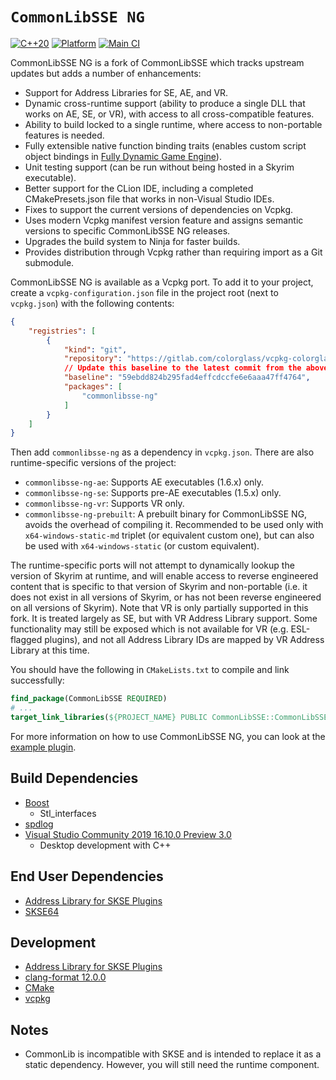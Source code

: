 # `CommonLibSSE NG`
[![C++20](https://img.shields.io/static/v1?label=standard&message=C%2B%2B20&color=blue&logo=c%2B%2B&&logoColor=white&style=flat)](https://en.cppreference.com/w/cpp/compiler_support)
[![Platform](https://img.shields.io/static/v1?label=platform&message=windows&color=dimgray&style=flat)](#)
[![Main CI](https://img.shields.io/github/workflow/status/Ryan-rsm-McKenzie/CommonLibSSE/Main%20CI?logo=github&logoColor=white)](https://github.com/Ryan-rsm-McKenzie/CommonLibSSE/actions/workflows/main_ci.yml)

CommonLibSSE NG is a fork of CommonLibSSE which tracks upstream updates but adds a number of enhancements:
* Support for Address Libraries for SE, AE, and VR.
* Dynamic cross-runtime support (ability to produce a single DLL that works on AE, SE, or VR), with access to all
  cross-compatible features.
* Ability to build locked to a single runtime, where access to non-portable features is needed.
* Fully extensible native function binding traits (enables custom script object bindings in
  [Fully Dynamic Game Engine](https://gitlab.com/colorglass/fully-dynamic-game-engine)).
* Unit testing support (can be run without being hosted in a Skyrim executable).
* Better support for the CLion IDE, including a completed CMakePresets.json file that works in non-Visual Studio IDEs.
* Fixes to support the current versions of  dependencies on Vcpkg.
* Uses modern Vcpkg manifest version feature and assigns semantic versions to specific CommonLibSSE NG releases.
* Upgrades the build system to Ninja for faster builds.
* Provides distribution through Vcpkg rather than requiring import as a Git submodule.

CommonLibSSE NG is available as a Vcpkg port. To add it to your project, create a `vcpkg-configuration.json` file in the
project root (next to `vcpkg.json`) with the following contents:

```json
{
    "registries": [
        {
            "kind": "git",
            "repository": "https://gitlab.com/colorglass/vcpkg-colorglass",
            // Update this baseline to the latest commit from the above repo.
            "baseline": "59ebdd824b295fad4effcdccfe6e6aaa47ff4764",
            "packages": [
                "commonlibsse-ng"
            ]
        }
    ]
}
```

Then add `commonlibsse-ng` as a dependency in `vcpkg.json`. There are also runtime-specific versions of the project:
* `commonlibsse-ng-ae`: Supports AE executables (1.6.x) only.
* `commonlibsse-ng-se`: Supports pre-AE executables (1.5.x) only.
* `commonlibsse-ng-vr`: Supports VR only.
* `commonlibsse-ng-prebuilt`: A prebuilt binary for CommonLibSSE NG, avoids the overhead of compiling it. Recommended to
  be used only with `x64-windows-static-md` triplet (or equivalent custom one), but can also be used with
  `x64-windows-static` (or custom equivalent).

The runtime-specific ports will not attempt to dynamically lookup the version of Skyrim at runtime, and will enable
access to reverse engineered content that is specific to that version of Skyrim and non-portable (i.e. it does not exist
in all versions of Skyrim, or has not been reverse engineered on all versions of Skyrim). Note that VR is only partially
supported in this fork. It is treated largely as SE, but with VR Address Library support. Some functionality may still
be exposed which is not available for VR (e.g. ESL-flagged plugins), and not all Address Library IDs are mapped by VR
Address Library at this time.

You should have the following in `CMakeLists.txt` to compile and link successfully:
```cmake
find_package(CommonLibSSE REQUIRED)
# ...
target_link_libraries(${PROJECT_NAME} PUBLIC CommonLibSSE::CommonLibSSE)
```

For more information on how to use CommonLibSSE NG, you can look at the
[example plugin](https://gitlab.com/colorglass/commonlibsse-sample-plugin).

## Build Dependencies
* [Boost](https://www.boost.org/)
	* Stl_interfaces
* [spdlog](https://github.com/gabime/spdlog)
* [Visual Studio Community 2019 16.10.0 Preview 3.0](https://visualstudio.microsoft.com/vs/preview/)
	* Desktop development with C++

## End User Dependencies
* [Address Library for SKSE Plugins](https://www.nexusmods.com/skyrimspecialedition/mods/32444)
* [SKSE64](https://skse.silverlock.org/)

## Development
* [Address Library for SKSE Plugins](https://www.nexusmods.com/skyrimspecialedition/mods/32444)
* [clang-format 12.0.0](https://github.com/llvm/llvm-project/releases)
* [CMake](https://cmake.org/)
* [vcpkg](https://github.com/microsoft/vcpkg)

## Notes
* CommonLib is incompatible with SKSE and is intended to replace it as a static dependency. However, you will still need the runtime component.
